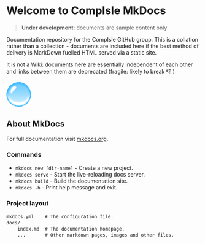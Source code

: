 # Welcome to CompIsle MkDocs

> __Under development__: documents are sample content only

Documentation repository for the CompIsle GitHub group.
This is a collation rather than a collection - documents are included here if the best method of delivery is MarkDown fuelled HTML served via a static site. 

It is not a Wiki: documents here are essentially independent of each other and links between them are deprecated (fragile: likely to break :thumbsdown: )

![an icon](img/bubble.png)

## About MkDocs

For full documentation visit [mkdocs.org](https://www.mkdocs.org).

### Commands

* `mkdocs new [dir-name]` - Create a new project.
* `mkdocs serve` - Start the live-reloading docs server.
* `mkdocs build` - Build the documentation site.
* `mkdocs -h` - Print help message and exit.

### Project layout

    mkdocs.yml    # The configuration file.
    docs/
        index.md  # The documentation homepage.
        ...       # Other markdown pages, images and other files.
